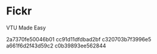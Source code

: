 # Fickr
VTU Made Easy





2a7370fe50046b01
cc91d11dfdbad2bf
c320703b7f3996e5
a661f6d2f43d59c2
c0b39893ee562844
